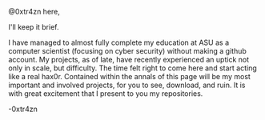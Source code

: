 @0xtr4zn here,

I'll keep it brief. 

I have managed to almost fully complete my education at ASU as a computer scientist (focusing on cyber security) without making a github account. My projects,
as of late, have recently experienced an uptick not only in scale, but difficulty. The time felt right to come here and start acting like a real hax0r. Contained
within the annals of this page will be my most important and involved projects, for you to see, download, and ruin. It is with great excitement that I present to
you my repositories.

-0xtr4zn
